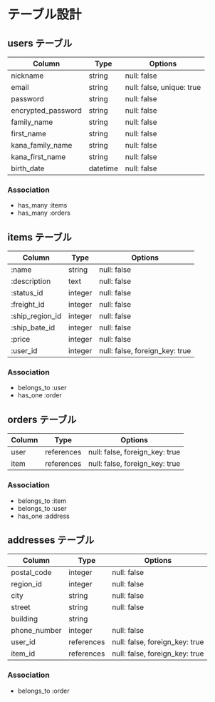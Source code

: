 # テーブル設計

## users テーブル

| Column                     | Type     | Options                   |
| ---------------------------| -------- | ------------------------- |
| nickname                   | string   | null: false               |
| email                      | string   | null: false, unique: true |
| password                   | string   | null: false               |
| encrypted_password         | string   | null: false               |
| family_name                | string   | null: false               |
| first_name                 | string   | null: false               |
| kana_family_name           | string   | null: false               |
| kana_first_name            | string   | null: false               |
| birth_date                 | datetime | null: false               |

### Association

- has_many    :items
- has_many    :orders

## items テーブル

| Column          | Type    | Options                        |
| --------------- | ------- | ------------------------------ |
| :name           | string  | null: false                    |
| :description    | text    | null: false                    |
| :status_id      | integer | null: false                    |
| :freight_id     | integer | null: false                    |
| :ship_region_id | integer | null: false                    |
| :ship_bate_id   | integer | null: false                    |
| :price          | integer | null: false                    |
| :user_id        | integer | null: false, foreign_key: true |

### Association

- belongs_to  :user
- has_one     :order


## orders テーブル

| Column | Type       | Options                        |
| ------ | ---------- | ------------------------------ |
| user   | references | null: false, foreign_key: true |
| item   | references | null: false, foreign_key: true |

### Association

- belongs_to :item
- belongs_to :user
- has_one    :address

## addresses テーブル

| Column       | Type       | Options                        |
| ------------ | ---------- | ------------------------------ |
| postal_code  | integer    | null: false                    |
| region_id    | integer    | null: false                    |
| city         | string     | null: false                    |
| street       | string     | null: false                    |
| building     | string     |                                |
| phone_number | integer    | null: false                    |
| user_id      | references | null: false, foreign_key: true |
| item_id      | references | null: false, foreign_key: true |

### Association

- belongs_to :order